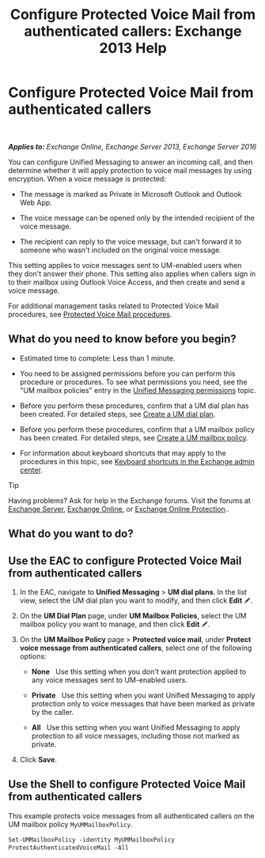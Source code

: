 ﻿---
title: 'Configure Protected Voice Mail from authenticated callers: Exchange 2013 Help'
TOCTitle: Configure Protected Voice Mail from authenticated callers
ms:assetid: f69e94a7-9768-4445-9ded-e78d732bd623
ms:mtpsurl: https://technet.microsoft.com/en-us/library/Ee423560(v=EXCHG.150)
ms:contentKeyID: 49315562
ms.date: 12/10/2017
mtps_version: v=EXCHG.150
---

# Configure Protected Voice Mail from authenticated callers

 

_**Applies to:** Exchange Online, Exchange Server 2013, Exchange Server 2016_


You can configure Unified Messaging to answer an incoming call, and then determine whether it will apply protection to voice mail messages by using encryption. When a voice message is protected:

  - The message is marked as Private in Microsoft Outlook and Outlook Web App.

  - The voice message can be opened only by the intended recipient of the voice message.

  - The recipient can reply to the voice message, but can't forward it to someone who wasn't included on the original voice message.

This setting applies to voice messages sent to UM-enabled users when they don't answer their phone. This setting also applies when callers sign in to their mailbox using Outlook Voice Access, and then create and send a voice message.

For additional management tasks related to Protected Voice Mail procedures, see [Protected Voice Mail procedures](https://docs.microsoft.com/en-us/exchange/voice-mail-unified-messaging/set-up-client-voice-mail-features/protected-voice-mail-procedures).

## What do you need to know before you begin?

  - Estimated time to complete: Less than 1 minute.

  - You need to be assigned permissions before you can perform this procedure or procedures. To see what permissions you need, see the "UM mailbox policies" entry in the [Unified Messaging permissions](unified-messaging-permissions-exchange-2013-help.md) topic.

  - Before you perform these procedures, confirm that a UM dial plan has been created. For detailed steps, see [Create a UM dial plan](https://docs.microsoft.com/en-us/exchange/voice-mail-unified-messaging/connect-voice-mail-system/create-um-dial-plan).

  - Before you perform these procedures, confirm that a UM mailbox policy has been created. For detailed steps, see [Create a UM mailbox policy](https://docs.microsoft.com/en-us/exchange/voice-mail-unified-messaging/set-up-voice-mail/create-um-mailbox-policy).

  - For information about keyboard shortcuts that may apply to the procedures in this topic, see [Keyboard shortcuts in the Exchange admin center](keyboard-shortcuts-in-the-exchange-admin-center-exchange-online-protection-help.md).


> [!TIP]
> Having problems? Ask for help in the Exchange forums. Visit the forums at <A href="https://go.microsoft.com/fwlink/p/?linkid=60612">Exchange Server</A>, <A href="https://go.microsoft.com/fwlink/p/?linkid=267542">Exchange Online</A>, or <A href="https://go.microsoft.com/fwlink/p/?linkid=285351">Exchange Online Protection</A>..



## What do you want to do?

## Use the EAC to configure Protected Voice Mail from authenticated callers

1.  In the EAC, navigate to **Unified Messaging** \> **UM dial plans**. In the list view, select the UM dial plan you want to modify, and then click **Edit** ![Edit icon](images/JJ218640.6f53ccb2-1f13-4c02-bea0-30690e6ea71d(EXCHG.150).gif "Edit icon").

2.  On the **UM Dial Plan** page, under **UM Mailbox Policies**, select the UM mailbox policy you want to manage, and then click **Edit** ![Edit icon](images/JJ218640.6f53ccb2-1f13-4c02-bea0-30690e6ea71d(EXCHG.150).gif "Edit icon").

3.  On the **UM Mailbox Policy** page \> **Protected voice mail**, under **Protect voice message from authenticated callers**, select one of the following options:
    
      - **None**   Use this setting when you don't want protection applied to any voice messages sent to UM-enabled users.
    
      - **Private**   Use this setting when you want Unified Messaging to apply protection only to voice messages that have been marked as private by the caller.
    
      - **All**   Use this setting when you want Unified Messaging to apply protection to all voice messages, including those not marked as private.

4.  Click **Save**.

## Use the Shell to configure Protected Voice Mail from authenticated callers

This example protects voice messages from all authenticated callers on the UM mailbox policy `MyUMMailboxPolicy`.

    Set-UMMailboxPolicy -identity MyUMMailboxPolicy ProtectAuthenticatedVoiceMail -All

